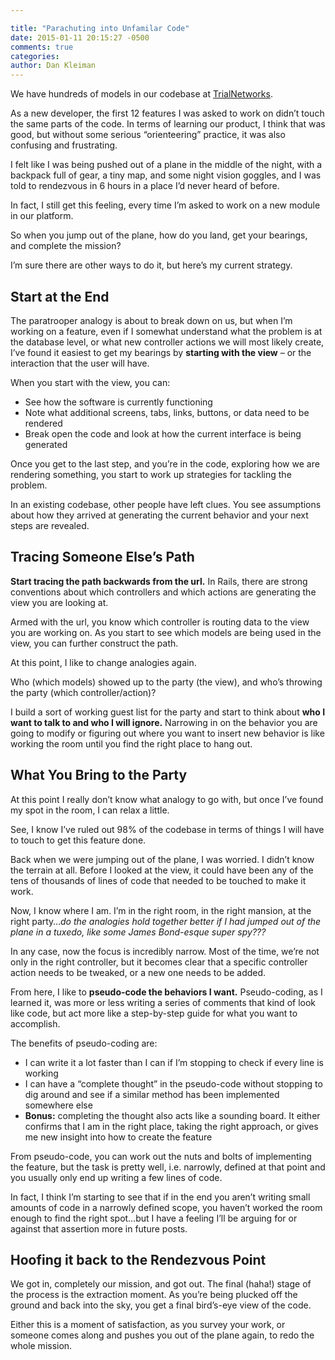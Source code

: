 ```yaml
---

title: "Parachuting into Unfamilar Code"
date: 2015-01-11 20:15:27 -0500
comments: true
categories:
author: Dan Kleiman
---
```

We have hundreds of models in our codebase at [TrialNetworks](http://www.trialnetworks.com).

As a new developer, the first 12 features I was asked to work on didn’t touch the same parts of the code. In terms of learning our product, I think that was good, but without some serious “orienteering” practice, it was also confusing and frustrating.

I felt like I was being pushed out of a plane in the middle of the night, with a backpack full of gear, a tiny map, and some night vision goggles, and I was told to rendezvous in 6 hours in a place I’d never heard of before.

In fact, I still get this feeling, every time I’m asked to work on a new module in our platform.

So when you jump out of the plane, how do you land, get your bearings, and complete the mission?

<!--more-->

I’m sure there are other ways to do it, but here’s my current strategy.

Start at the End
----------------

The paratrooper analogy is about to break down on us, but when I’m working on a feature, even if I somewhat understand what the problem is at the database level, or what new controller actions we will most likely create, I’ve found it easiest to get my bearings by **starting with the view** – or the interaction that the user will have.

When you start with the view, you can:

- See how the software is currently functioning
- Note what additional screens, tabs, links, buttons, or data need to be rendered
- Break open the code and look at how the current interface is being generated

Once you get to the last step, and you’re in the code, exploring how we are rendering something, you start to work up strategies for tackling the problem.

In an existing codebase, other people have left clues. You see assumptions about how they arrived at generating the current behavior and your next steps are revealed.

Tracing Someone Else’s Path
---------------------------

**Start tracing the path backwards from the url.** In Rails, there are strong conventions about which controllers and which actions are generating the view you are looking at.

Armed with the url, you know which controller is routing data to the view you are working on. As you start to see which models are being used in the view, you can further construct the path.

At this point, I like to change analogies again.

Who (which models) showed up to the party (the view), and who’s throwing the party (which controller/action)?

I build a sort of working guest list for the party and start to think about **who I want to talk to and who I will ignore.**  Narrowing in on the behavior you are going to modify or figuring out where you want to insert new behavior is like working the room until you find the right place to hang out.

What You Bring to the Party
---------------------------

At this point I really don’t know what analogy to go with, but once I’ve found my spot in the room, I can relax a little.

See, I know I’ve ruled out 98% of the codebase in terms of things I will have to touch to get this feature done.

Back when we were jumping out of the plane, I was worried. I didn’t know the terrain at all. Before I looked at the view, it could have been any of the tens of thousands of lines of code that needed to be touched to make it work.

Now, I know where I am. I’m in the right room, in the right mansion, at the right party…*do the analogies hold together better if I had jumped out of the plane in a tuxedo, like some James Bond-esque super spy???*

In any case, now the focus is incredibly narrow. Most of the time, we’re not only in the right controller, but it becomes clear that a specific controller action needs to be tweaked, or a new one needs to be added.

From here, I like to **pseudo-code the behaviors I want.** Pseudo-coding, as I learned it, was more or less writing a series of comments that kind of look like code, but act more like a step-by-step guide for what you want to accomplish.

The benefits of pseudo-coding are:

- I can write it a lot faster than I can if I’m stopping to check if every line is working
- I can have a “complete thought” in the pseudo-code without stopping to dig around and see if a similar method has been implemented somewhere else
- **Bonus:** completing the thought also acts like a sounding board. It either confirms that I am in the right place, taking the right approach, or gives me new insight into how to create the feature

From pseudo-code, you can work out the nuts and bolts of implementing the feature, but the task is pretty well, i.e. narrowly, defined at that point and you usually only end up writing a few lines of code.

In fact, I think I’m starting to see that if in the end you aren’t writing small amounts of code in a narrowly defined scope, you haven’t worked the room enough to find the right spot…but I have a feeling I’ll be arguing for or against that assertion more in future posts.

Hoofing it back to the Rendezvous Point
----

We got in, completely our mission, and got out. The final (haha!) stage of the process is the extraction moment. As you’re being plucked off the ground and back into the sky, you get a final bird’s-eye view of the code.

Either this is a moment of satisfaction, as you survey your work, or someone comes along and pushes you out of the plane again, to redo the whole mission.
